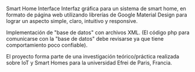 Smart Home Interface
Interfaz gráfica para un sistema de smart home, en formato de página web utilizando librerías de Google Material Design para lograr un aspecto simple, claro, intuitivo y responsive.

Implementación de "base de datos" con archivos XML. (El código php para comunicarse con la "base de datos" debe revisarse ya que tiene comportamiento poco confiable).

El proyecto forma parte de una investigación teórico/práctica realizada sobre IoT y Smart Homes para la universidad Efrei de Paris, Francia.
